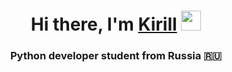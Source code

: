 <h1 align="center">Hi there, I'm <a href="https://github.com/TheLLiRRiKminD" target="_blank">Kirill</a> 
<img src="https://github.com/blackcater/blackcater/raw/main/images/Hi.gif" height="32"/></h1>
<h3 align="center">Python developer student from Russia 🇷🇺</h3>
